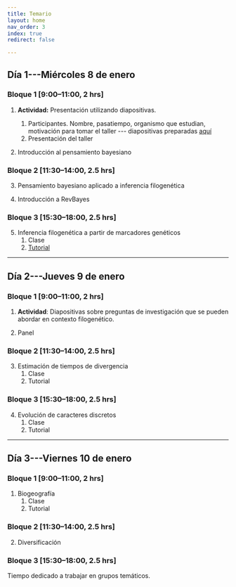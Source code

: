 ```yaml
---
title: Temario
layout: home
nav_order: 3
index: true
redirect: false

---
```


## Día 1---Miércoles 8 de enero

### Bloque 1 [9:00–11:00, 2 hrs]  

1. **Actividad:** Presentación utilizando diapositivas.
    1. Participantes. Nombre, pasatiempo, organismo que estudian, motivación para tomar el taller --- diapositivas preparadas [aquí]()
    2. Presentación del taller

2. Introducción al pensamiento bayesiano 


### Bloque 2 [11:30–14:00, 2.5 hrs]

3. Pensamiento bayesiano aplicado a inferencia filogenética

4. Introducción a RevBayes



### Bloque 3 [15:30–18:00, 2.5 hrs]

5. Inferencia filogenética a partir de marcadores genéticos
    1. Clase
    2. [Tutorial](./docs/partition/Partitioned_tutorial)


***

## Día 2---Jueves 9 de enero

### Bloque 1 [9:00–11:00, 2 hrs]  

1. **Actividad**: Diapositivas sobre preguntas de investigación que se pueden abordar en contexto filogenético.

2. Panel

### Bloque 2 [11:30–14:00, 2.5 hrs]
3. Estimación de tiempos de divergencia
    1. Clase
    2. Tutorial

### Bloque 3 [15:30–18:00, 2.5 hrs]
4. Evolución de caracteres discretos
    1. Clase
    2. Tutorial

***

## Día 3---Viernes 10 de enero

### Bloque 1 [9:00–11:00, 2 hrs]  
1. Biogeografía
    1. Clase
    2. Tutorial

### Bloque 2 [11:30–14:00, 2.5 hrs]
2. Diversificación


### Bloque 3 [15:30–18:00, 2.5 hrs]
Tiempo dedicado a trabajar en grupos temáticos. 
